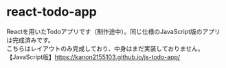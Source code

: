 # react-todo-app

Reactを用いたTodoアプリです（制作途中）。同じ仕様のJavaScript版のアプリは完成済みです。<br>
こちらはレイアウトのみ完成しており、中身はまだ実装しておりません。<br>
【JavaScript版】https://kanon2155103.github.io/js-todo-app/
